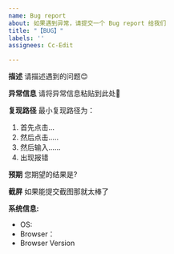 ```yaml
---
name: Bug report
about: 如果遇到异常，请提交一个 Bug report 给我们
title: "【BUG】"
labels: ''
assignees: Cc-Edit

---
```


**描述**
请描述遇到的问题😊

**异常信息**
请将异常信息粘贴到此处📝

**复现路径**
最小复现路径为：
1. 首先点击...
2. 然后点击.....
3. 然后输入......
4. 出现报错

**预期**
您期望的结果是?

**截屏**
如果能提交截图那就太棒了

**系统信息:**
 - OS:
 - Browser：
 - Browser Version
